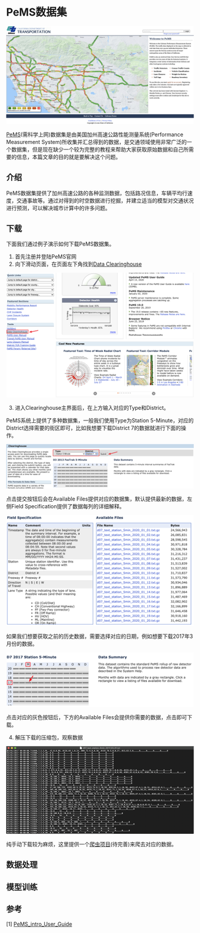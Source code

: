 # PeMS数据集

![pems-homepage](./img/pems/PEMS-homepage.png)

[PeMS](http://pems.dot.ca.gov/)(需科学上网)数据集是由美国加州高速公路性能测量系统(Performance Measurement System)所收集并汇总得到的数据，是交通领域使用非常广泛的一个数据集，但是现在缺少一个较为完整的教程来帮助大家获取原始数据和自己所需要的信息，本篇文章的目的就是要解决这个问题。

## 介绍

PeMS数据集提供了加州高速公路的各种监测数据，包括路况信息，车辆平均行速度，交通事故等。通过对得到的时空数据进行挖掘，并建立适当的模型对交通状况进行预测，可以解决城市计算中的许多问题。

## 下载

下面我们通过例子演示如何下载PeMS数据集。

1. 首先注册并登陆PeMS官网
2. 向下滑动页面，在页面左下角找到[Data Clearinghouse](http://pems.dot.ca.gov/?dnode=Clearinghouse)

![pems-dataclearing](./img/pems/PEMS-dataclearing.png)

3. 进入Clearinghouse主界面后，在上方输入对应的Type和District。

PeMS系统上提供了多种数据集，一般我们使用Type为Station 5-Minute，对应的District选择需要的街区即可，比如我想要下载District 7的数据就进行下面的操作。

![pems-dataselect](./img/pems/PEMS-dataselect.png)

点击提交按钮后会在Available Files提供对应的数据集，默认提供最新的数据，左侧Field Specification提供了数据每列的详细解释。

![pems-files](./img/pems/PEMS-files.png)

如果我们想要获取之前的历史数据，需要选择对应的日期，例如想要下载2017年3月份的数据。

![pems-1703](./img/pems/PEMS-1703.png)

点击对应的灰色按钮后，下方的Available Files会提供你需要的数据，点击即可下载。

4. 解压下载的压缩包，观察数据

![PEMS-1703dara](./img/pems/PEMS-1703data.png)

纯手动下载较为麻烦，这里提供一个[爬虫项目]()(待完善)来爬去对应的数据。

## 数据处理



## 模型训练



## 参考

[1] [PeMS_intro_User_Guide](./pdf/PeMS_intro_User_Guide.pdf)

